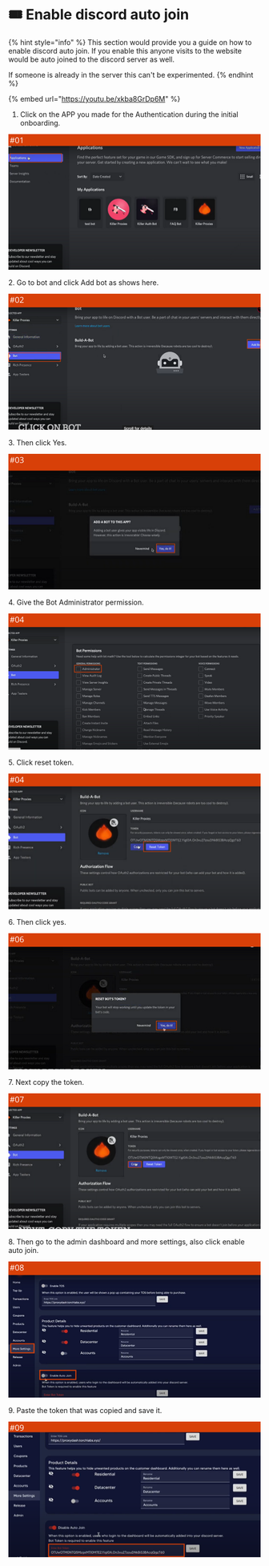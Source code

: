 # 🎟 Enable discord auto join

{% hint style="info" %}
This section would provide you a guide on how to enable discord auto join. If you enable this anyone visits to the website would be auto joined to the discord server as well.

If someone is already in the server this can't be experimented.
{% endhint %}

{% embed url="https://youtu.be/xkba8GrDp6M" %}

1. Click on the APP you made for the Authentication during the initial onboarding.&#x20;

![](<../.gitbook/assets/1 (63) (4).png>)

2\. Go to bot and click Add bot as shows here.

![](<../.gitbook/assets/1 (65) (5).png>)

3\. Then click Yes.

![](<../.gitbook/assets/1 (66) (3).png>)

4\. Give the Bot Administrator permission.

![](<../.gitbook/assets/1 (67) (2).png>)

5\. Click reset token.

![](<../.gitbook/assets/1 (68) (2).png>)

6\. Then click yes.

![](<../.gitbook/assets/1 (70).png>)

7\. Next copy the token.&#x20;

![](<../.gitbook/assets/1 (72) (4).png>)

8\. Then go to the admin dashboard and more settings, also click enable auto join.

![](<../.gitbook/assets/1 (73) (1).png>)

9\. Paste the token that was copied and save it.

![](<../.gitbook/assets/1 (74) (2).png>)
